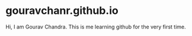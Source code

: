 # gouravchanr.github.io
Hi, I am Gourav Chandra. This is me learning github for the very first time. 
